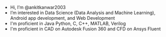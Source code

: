 - Hi, I’m @ankitkanwar2003
- I’m interested in Data Science (Data Analysis and Machine Learning), Android app development, and Web Development
- I'm proficient in Java Python, C, C++, MATLAB, Verilog
- I'm proficient in CAD on Autodesk Fusion 360 and CFD on Ansys Fluent
